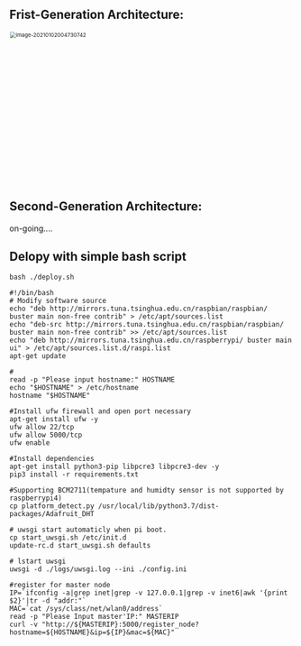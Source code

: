 ## Frist-Generation Architecture:

<img src="https://typora-markdown.oss-cn-shanghai.aliyuncs.com/img/image-20210102004730742.png" alt="image-20210102004730742" style="zoom: 67%;" width="400"/>

## Second-Generation Architecture:
on-going....

## Delopy with simple bash script


```
bash ./deploy.sh
```

```
#!/bin/bash
# Modify software source
echo "deb http://mirrors.tuna.tsinghua.edu.cn/raspbian/raspbian/ buster main non-free contrib" > /etc/apt/sources.list
echo "deb-src http://mirrors.tuna.tsinghua.edu.cn/raspbian/raspbian/ buster main non-free contrib" >> /etc/apt/sources.list
echo "deb http://mirrors.tuna.tsinghua.edu.cn/raspberrypi/ buster main ui" > /etc/apt/sources.list.d/raspi.list
apt-get update

#
read -p "Please input hostname:" HOSTNAME
echo "$HOSTNAME" > /etc/hostname
hostname "$HOSTNAME"

#Install ufw firewall and open port necessary
apt-get install ufw -y
ufw allow 22/tcp
ufw allow 5000/tcp
ufw enable

#Install dependencies
apt-get install python3-pip libpcre3 libpcre3-dev -y
pip3 install -r requirements.txt

#Supporting BCM2711(tempature and humidty sensor is not supported by raspberrypi4) 
cp platform_detect.py /usr/local/lib/python3.7/dist-packages/Adafruit_DHT

# uwsgi start automaticly when pi boot.
cp start_uwsgi.sh /etc/init.d
update-rc.d start_uwsgi.sh defaults

# lstart uwsgi
uwsgi -d ./logs/uwsgi.log --ini ./config.ini

#register for master node
IP=`ifconfig -a|grep inet|grep -v 127.0.0.1|grep -v inet6|awk '{print $2}'|tr -d "addr:"`
MAC=`cat /sys/class/net/wlan0/address`
read -p "Please Input master'IP:" MASTERIP
curl -v "http://${MASTERIP}:5000/register_node?hostname=${HOSTNAME}&ip=${IP}&mac=${MAC}"

```